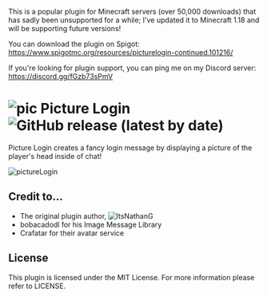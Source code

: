 This is a popular plugin for Minecraft servers (over 50,000 downloads) that has sadly been unsupported for a while; I've updated it to Minecraft 1.18 and will be supporting future versions!

You can download the plugin on Spigot: https://www.spigotmc.org/resources/picturelogin-continued.101216/

If you're looking for plugin support, you can ping me on my Discord server: https://discord.gg/fGzb73sPmV

![pic](https://user-images.githubusercontent.com/60233722/162335606-abeae73c-3523-4ffd-a49d-9e5e73b735a9.jpg) Picture Login ![GitHub release (latest by date)](https://img.shields.io/github/v/release/ItsNathanG/PictureLogin?style=flat-square)
===

Picture Login creates a fancy login message by displaying a picture of the player's head inside of chat!

![pictureLogin](https://user-images.githubusercontent.com/60233722/162335735-1ed09b90-4071-4a4a-86d4-882dc9e5c14b.PNG)

Credit to...
---

- The original plugin author, ![ItsNathanG](https://github.com/ItsNathanG)
- bobacadodl for his Image Message Library
- Crafatar for their avatar service

License
---
This plugin is licensed under the MIT License. For more information please refer to LICENSE.
